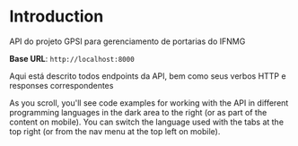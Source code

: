 # Introduction

API do projeto GPSI para gerenciamento de portarias do IFNMG

<aside>
    <strong>Base URL</strong>: <code>http://localhost:8000</code>
</aside>

Aqui está descrito todos endpoints da API, bem como seus verbos HTTP e responses correspondentes
<aside>As you scroll, you'll see code examples for working with the API in different programming languages in the dark area to the right (or as part of the content on mobile).
You can switch the language used with the tabs at the top right (or from the nav menu at the top left on mobile).</aside>

